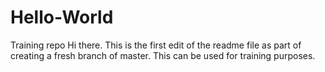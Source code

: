 # Hello-World
Training repo
Hi there. This is the first edit of the readme file as part of creating a fresh branch of master.
This can be used for training purposes. 
